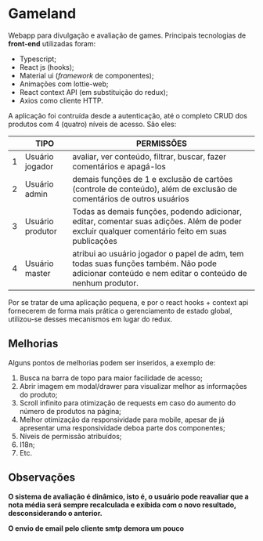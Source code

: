 # Gameland

Webapp para divulgação e avaliação de games. Principais tecnologias de **front-end** utilizadas foram:

 - Typescript;
 - React js (hooks);
 - Material ui (*framework* de componentes);
 - Animações com lottie-web;
 - React context API (em substituição do redux);
 - Axios como cliente HTTP.

A aplicação foi contruída desde a autenticação, até o completo CRUD dos produtos com 4 (quatro) níveis de acesso. São eles:

||TIPO           |PERMISSÕES |                        
|----------------|-------------------------------|-------------
|1| Usuário jogador|avaliar, ver conteúdo, filtrar, buscar, fazer comentários e apagá-los
|2| Usuário admin|demais funções de 1 e exclusão de cartões (controle de conteúdo), além de exclusão de comentários de outros usuários
|3| Usuário produtor|Todas as demais funções, podendo adicionar, editar, comentar suas adições. Além de poder excluir qualquer comentário feito em suas publicações
|4| Usuário master|atribui ao usuário jogador o papel de adm, tem todas suas funções também. Não pode adicionar conteúdo e nem editar o conteúdo de nenhum produtor.

Por se tratar de uma aplicação pequena, e por o react hooks + context api fornecerem de forma mais prática o gerenciamento de estado global, utilizou-se desses mecanismos em lugar do redux.

## Melhorias
Alguns pontos de melhorias podem ser inseridos, a exemplo de:

 1. Busca na barra de topo para maior facilidade de acesso;
 2. Abrir imagem em modal/drawer para visualizar melhor as informações do produto;
 3. Scroll infinito para otimização de requests em caso do aumento do número de produtos na página;
 4. Melhor otimização da responsividade para mobile, apesar de já apresentar uma responsividade deboa parte dos componentes;
 5. Níveis de permissão atribuídos;
 6. I18n;
 7. Etc.

## Observações

**O sistema de avaliação é dinâmico, isto é, o usuário pode reavaliar que a nota média será sempre recalculada e exibida com o novo resultado, desconsiderando o anterior.**

**O envio de email pelo cliente smtp demora um pouco**
